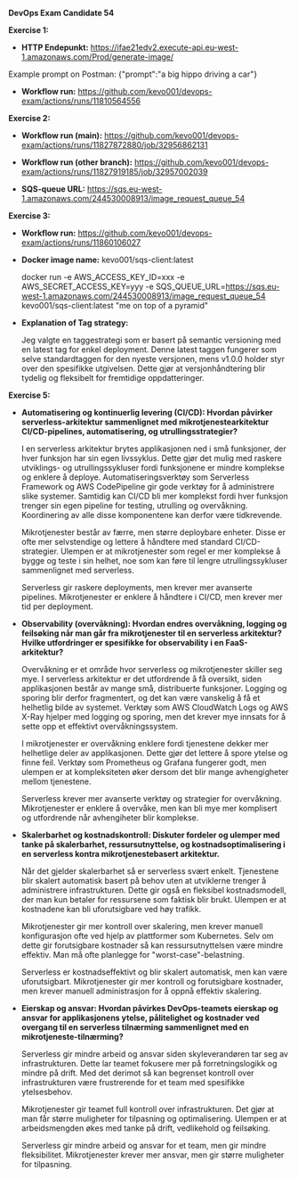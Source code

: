 **DevOps Exam Candidate 54**

**Exercise 1:**
- **HTTP Endepunkt:**
  https://ifae21edv2.execute-api.eu-west-1.amazonaws.com/Prod/generate-image/

Example prompt on Postman:
{"prompt":"a big hippo driving a car"}
  
- **Workflow run:**
  https://github.com/kevo001/devops-exam/actions/runs/11810564556
  
**Exercise 2:**
- **Workflow run (main):**
  https://github.com/kevo001/devops-exam/actions/runs/11827872880/job/32956862131
  
- **Workflow run (other branch):**
  https://github.com/kevo001/devops-exam/actions/runs/11827919185/job/32957002039
  
- **SQS-queue URL:**
  https://sqs.eu-west-1.amazonaws.com/244530008913/image_request_queue_54
  
**Exercise 3:**
- **Workflow run:**
  https://github.com/kevo001/devops-exam/actions/runs/11860106027
  
- **Docker image name:**
  kevo001/sqs-client:latest
  
  docker run -e AWS_ACCESS_KEY_ID=xxx -e AWS_SECRET_ACCESS_KEY=yyy -e SQS_QUEUE_URL=https://sqs.eu-west-1.amazonaws.com/244530008913/image_request_queue_54 kevo001/sqs-client:latest "me on top of a pyramid"
  
- **Explanation of Tag strategy:**

  Jeg valgte en taggestrategi som er basert på semantic versioning med en latest tag for enkel deployment. Denne latest taggen fungerer som selve standardtaggen for den nyeste versjonen, mens v1.0.0 holder
  styr over den spesifikke utgivelsen. Dette gjør at versjonhåndtering blir tydelig og fleksibelt for fremtidige oppdatteringer. 

**Exercise 5:**
- **Automatisering og kontinuerlig levering (CI/CD): Hvordan påvirker serverless-arkitektur sammenlignet med mikrotjenestearkitektur CI/CD-pipelines, automatisering, og utrullingsstrategier?**
  
  I en serverless arkitektur brytes applikasjonen ned i små funksjoner, der hver funksjon har sin egen livssyklus. Dette gjør det mulig med raskere utviklings- og utrullingssykluser
  fordi funksjonene er mindre komplekse og enklere å deploye. Automatiseringsverktøy som Serverless Framework og AWS CodePipeline gir gode verktøy for å administrere slike systemer.
  Samtidig kan CI/CD bli mer komplekst fordi hver funksjon trenger sin egen pipeline for testing, utrulling og overvåkning. Koordinering av alle disse komponentene kan derfor være tidkrevende.
  
  Mikrotjenester består av færre, men større deploybare enheter. Disse er ofte mer selvstendige og lettere å håndtere med standard CI/CD-strategier.
  Ulempen er at mikrotjenester som regel er mer komplekse å bygge og teste i sin helhet, noe som kan føre til lengre utrullingssykluser sammenlignet med serverless.
  
  Serverless gir raskere deployments, men krever mer avanserte pipelines. Mikrotjenester er enklere å håndtere i CI/CD, men krever mer tid per deployment.


- **Observability (overvåkning): Hvordan endres overvåkning, logging og feilsøking når man går fra mikrotjenester til en serverless arkitektur? Hvilke utfordringer er spesifikke for observability i en FaaS-arkitektur?**
  
  Overvåkning er et område hvor serverless og mikrotjenester skiller seg mye. I serverless arkitektur er det utfordrende å få oversikt, siden applikasjonen består av mange små, distribuerte funksjoner.
  Logging og sporing blir derfor fragmentert, og det kan være vanskelig å få et helhetlig bilde av systemet. Verktøy som AWS CloudWatch Logs og AWS X-Ray hjelper med logging og sporing, men det krever
  mye innsats for å sette opp et effektivt overvåkningssystem.

  I mikrotjenester er overvåkning enklere fordi tjenestene dekker mer helhetlige deler av applikasjonen. Dette gjør det lettere å spore ytelse og finne feil. Verktøy som
  Prometheus og Grafana fungerer godt, men ulempen er at kompleksiteten øker dersom det blir mange avhengigheter mellom tjenestene.

  Serverless krever mer avanserte verktøy og strategier for overvåkning. Mikrotjenester er enklere å overvåke, men kan bli mye mer komplisert og utfordrende når avhengiheter blir komplekse.


- **Skalerbarhet og kostnadskontroll: Diskuter fordeler og ulemper med tanke på skalerbarhet, ressursutnyttelse, og kostnadsoptimalisering i en serverless kontra mikrotjenestebasert arkitektur.**
  
  Når det gjelder skalerbarhet så er serverless svært enkelt. Tjenestene blir skalert automatisk basert på behov uten at utviklerne trenger å administrere infrastrukturen.
  Dette gir også en fleksibel kostnadsmodell, der man kun betaler for ressursene som faktisk blir brukt. Ulempen er at kostnadene kan bli uforutsigbare ved høy trafikk.

  Mikrotjenester gir mer kontroll over skalering, men krever manuell konfigurasjon ofte ved hjelp av plattformer som Kubernetes. Selv om dette gir forutsigbare
  kostnader så kan ressursutnyttelsen være mindre effektiv. Man må ofte planlegge for "worst-case"-belastning.

  Serverless er kostnadseffektivt og blir skalert automatisk, men kan være uforutsigbart. Mikrotjenester gir mer kontroll og forutsigbare kostnader, men krever manuell administrasjon for å oppnå effektiv skalering.


- **Eierskap og ansvar: Hvordan påvirkes DevOps-teamets eierskap og ansvar for applikasjonens ytelse, pålitelighet og kostnader ved overgang til en serverless tilnærming sammenlignet med en mikrotjeneste-tilnærming?**

  Serverless gir mindre arbeid og ansvar siden skyleverandøren tar seg av infrastrukturen. Dette lar teamet fokusere mer på forretningslogikk og mindre på drift.
  Med det derimot så kan begrenset kontroll over infrastrukturen være frustrerende for et team med spesifikke ytelsesbehov.
  
  Mikrotjenester gir teamet full kontroll over infrastrukturen. Det gjør at man får større muligheter for tilpasning og optimalisering. Ulempen er at arbeidsmengden økes med tanke på drift, vedlikehold og feilsøking.

  Serverless gir mindre arbeid og ansvar for et team, men gir mindre fleksibilitet. Mikrotjenester krever mer ansvar, men gir større muligheter for tilpasning.


